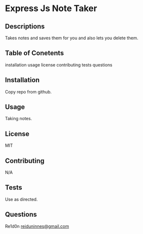 # Express Js Note Taker

  ## Descriptions
Takes notes and saves them for you and also lets you delete them.

## Table of Conetents
installation
usage
license
contributing
tests
questions 

## Installation
Copy repo from github.

## Usage
Taking notes.

## License 
MIT

## Contributing
N/A

## Tests
Use as directed.

## Questions
Re1d0n
reiduninnes@gmail.com
